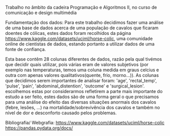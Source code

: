 Trabalho no âmbito da cadeira Programação e Algoritmos II, no curso de comunicação e design multimédia

Fundamentação dos dados:
Para este trabalho decidimos fazer uma análise de uma base de dados acerca de uma população de cavalos que ficaram doentes de cólicas, estes dados foram recolhidos da página https://www.kaggle.com/datasets/uciml/horse-colic, uma comunidade online de cientistas de dados, estando portanto a utilizar dados de uma fonte de confiança.

Esta base contêm 28 colunas diferentes de dados, razão pela qual tivémos que decidir quais utilizar, pois várias eram de valores subjetivos (por exemplo nas temperaturas, temos uma coluna medida em graus celcius e outra com apenas valores qualitativos(quente, frio, morno...)). As colunas que decidimos serem importantes de analisar foram: 'age', 'rectal_temp', 'pulse', 'pain', 'abdominal_distention', 'outcome' e 'surgical_lesion'. escolhemos estas por considerarmos refletirem a parte mais importante do estudo a ser feito, estes dados são de uma forma geral o que precisamos para uma análise do efeito das diversas situações anormais dos cavalos (febre, lesões, ...) na mortalidade/sobrevivência dos cavalos e também no nível de dor e desconforto causado pelos problemas.




Bibliografia/ Webgrafia:
https://www.kaggle.com/datasets/uciml/horse-colic
https://pandas.pydata.org/docs/

